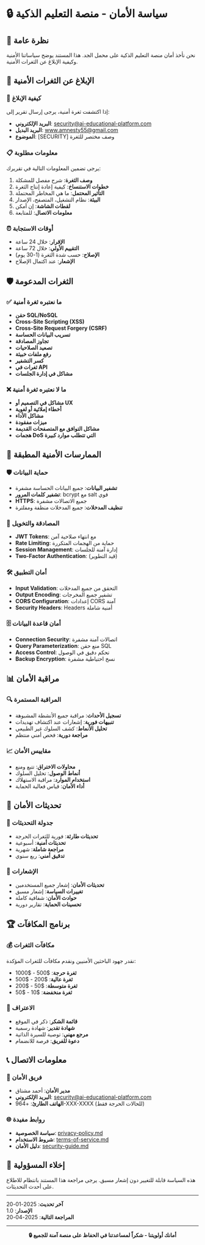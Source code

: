 # 🔒 سياسة الأمان - منصة التعليم الذكية

## 🎯 نظرة عامة

نحن نأخذ أمان منصة التعليم الذكية على محمل الجد. هذا المستند يوضح سياساتنا الأمنية وكيفية الإبلاغ عن الثغرات الأمنية.

## 🚨 الإبلاغ عن الثغرات الأمنية

### 📧 كيفية الإبلاغ

إذا اكتشفت ثغرة أمنية، يرجى إرسال تقرير إلى:

- **البريد الإلكتروني**: security@ai-educational-platform.com
- **البريد البديل**: www.amnesty55@gmail.com
- **الموضوع**: [SECURITY] وصف مختصر للثغرة

### 📋 معلومات مطلوبة

يرجى تضمين المعلومات التالية في تقريرك:

1. **وصف الثغرة**: شرح مفصل للمشكلة
2. **خطوات الاستنساخ**: كيفية إعادة إنتاج الثغرة
3. **التأثير المحتمل**: ما هي المخاطر المحتملة
4. **البيئة**: نظام التشغيل، المتصفح، الإصدار
5. **لقطات الشاشة**: إن أمكن
6. **معلومات الاتصال**: للمتابعة

### ⏰ أوقات الاستجابة

- **الإقرار**: خلال 24 ساعة
- **التقييم الأولي**: خلال 72 ساعة
- **الإصلاح**: حسب شدة الثغرة (1-30 يوم)
- **الإشعار**: عند اكتمال الإصلاح

## 🛡️ الثغرات المدعومة

### ✅ ما نعتبره ثغرة أمنية

- **حقن SQL/NoSQL**
- **Cross-Site Scripting (XSS)**
- **Cross-Site Request Forgery (CSRF)**
- **تسريب البيانات الحساسة**
- **تجاوز المصادقة**
- **تصعيد الصلاحيات**
- **رفع ملفات خبيثة**
- **كسر التشفير**
- **ثغرات في API**
- **مشاكل في إدارة الجلسات**

### ❌ ما لا نعتبره ثغرة أمنية

- **مشاكل في التصميم أو UX**
- **أخطاء إملائية أو لغوية**
- **مشاكل الأداء**
- **ميزات مفقودة**
- **مشاكل التوافق مع المتصفحات القديمة**
- **هجمات DoS التي تتطلب موارد كبيرة**

## 🔐 الممارسات الأمنية المطبقة

### 🛡️ حماية البيانات

- **تشفير البيانات**: جميع البيانات الحساسة مشفرة
- **تشفير كلمات المرور**: bcrypt مع salt قوي
- **HTTPS**: جميع الاتصالات مشفرة
- **تنظيف المدخلات**: جميع المدخلات منظفة ومفلترة

### 🔑 المصادقة والتخويل

- **JWT Tokens**: مع انتهاء صلاحية آمن
- **Rate Limiting**: حماية من الهجمات المتكررة
- **Session Management**: إدارة آمنة للجلسات
- **Two-Factor Authentication**: (قيد التطوير)

### 🛠️ أمان التطبيق

- **Input Validation**: التحقق من جميع المدخلات
- **Output Encoding**: تشفير جميع المخرجات
- **CORS Configuration**: إعدادات CORS آمنة
- **Security Headers**: Headers أمنية شاملة

### 🗄️ أمان قاعدة البيانات

- **Connection Security**: اتصالات آمنة مشفرة
- **Query Parameterization**: منع حقن SQL
- **Access Control**: تحكم دقيق في الوصول
- **Backup Encryption**: نسخ احتياطية مشفرة

## 📊 مراقبة الأمان

### 🔍 المراقبة المستمرة

- **تسجيل الأحداث**: مراقبة جميع الأنشطة المشبوهة
- **تنبيهات فورية**: إشعارات عند اكتشاف تهديدات
- **تحليل الأنماط**: كشف السلوك غير الطبيعي
- **مراجعة دورية**: فحص أمني منتظم

### 📈 مقاييس الأمان

- **محاولات الاختراق**: تتبع ومنع
- **أنماط الوصول**: تحليل السلوك
- **استخدام الموارد**: مراقبة الاستهلاك
- **أداء الأمان**: قياس فعالية الحماية

## 🔄 تحديثات الأمان

### 📅 جدولة التحديثات

- **تحديثات طارئة**: فورية للثغرات الحرجة
- **تحديثات أمنية**: أسبوعية
- **مراجعة شاملة**: شهرية
- **تدقيق أمني**: ربع سنوي

### 📢 الإشعارات

- **تحديثات الأمان**: إشعار جميع المستخدمين
- **تغييرات السياسة**: إشعار مسبق
- **حوادث الأمان**: شفافية كاملة
- **تحسينات الحماية**: تقارير دورية

## 🏆 برنامج المكافآت

### 💰 مكافآت الثغرات

نقدر جهود الباحثين الأمنيين ونقدم مكافآت للثغرات المؤكدة:

- **ثغرة حرجة**: $500 - $1000
- **ثغرة عالية**: $200 - $500
- **ثغرة متوسطة**: $50 - $200
- **ثغرة منخفضة**: $10 - $50

### 🏅 الاعتراف

- **قائمة الشكر**: ذكر في الموقع
- **شهادة تقدير**: شهادة رسمية
- **مرجع مهني**: توصية للسيرة الذاتية
- **دعوة للفريق**: فرصة للانضمام

## 📞 معلومات الاتصال

### 👥 فريق الأمان

- **مدير الأمان**: أحمد مشتاق
- **البريد الإلكتروني**: security@ai-educational-platform.com
- **الهاتف الطارئ**: +964-XXX-XXXX (للحالات الحرجة فقط)

### 🌐 روابط مفيدة

- **سياسة الخصوصية**: [privacy-policy.md](privacy-policy.md)
- **شروط الاستخدام**: [terms-of-service.md](terms-of-service.md)
- **دليل الأمان**: [security-guide.md](security-guide.md)

## 📝 إخلاء المسؤولية

هذه السياسة قابلة للتغيير دون إشعار مسبق. يرجى مراجعة هذا المستند بانتظام للاطلاع على أحدث التحديثات.

---

**آخر تحديث**: 2025-01-20  
**الإصدار**: 1.0  
**المراجعة التالية**: 2025-04-20

---

<div align="center">

**🔒 أمانك أولويتنا - شكراً لمساعدتنا في الحفاظ على منصة آمنة للجميع**

</div>
